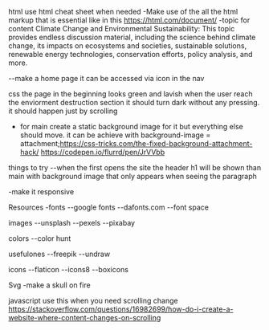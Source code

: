 html
use html cheat sheet when needed
-Make use of the all the html markup that is essential like in this https://html.com/document/
-topic for content
Climate Change and Environmental Sustainability: This topic provides endless discussion material, including the science behind climate change, its impacts on ecosystems and societies, sustainable solutions, renewable energy technologies, conservation efforts, policy analysis, and more.

--make a home page it can be accessed via icon in the nav


css 
the page in the beginning looks green and lavish when the user reach the enviorment destruction section it should turn dark without any pressing. it should happen just by scrolling
- for main create a static background image for it but everything else should move. it can be achieve with background-image = attachment;https://css-tricks.com/the-fixed-background-attachment-hack/
https://codepen.io/flurrd/pen/JrVVbb

things to try 
--when the first opens the site the header h1 will be shown than main with background image that only appears when seeing the paragraph

-make it responsive

Resources
-fonts
--google fonts
--dafonts.com
--font space

images
--unsplash
--pexels
--pixabay

colors
--color hunt

usefulones
--freepik
--undraw

icons
--flaticon
--icons8
--boxicons

Svg 
-make a skull on fire

javascript
use this when you need scrolling change https://stackoverflow.com/questions/16982699/how-do-i-create-a-website-where-content-changes-on-scrolling